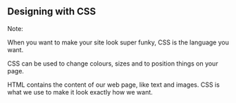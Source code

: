 ## Designing with CSS


Note:

When you want to make your site look super funky, CSS is the language you want.

CSS can be used to change colours, sizes and to position things on your page.

HTML contains the content of our web page, like text and images. CSS is what we use to make it look exactly how we want. 